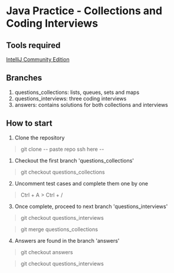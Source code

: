 # Java Practice - Collections and Coding Interviews

## Tools required 
[IntelliJ Community Edition](https://www.jetbrains.com/idea/download/)

## Branches
1. questions_collections: lists, queues, sets and maps
2. questions_interviews: three coding interviews
3. answers: contains solutions for both collections and interviews

## How to start
1. Clone the repository
> git clone  -- paste repo ssh here --
1. Checkout the first branch 'questions_collections'
> git checkout questions_collections
2. Uncomment test cases and complete them one by one
> Ctrl + A > Ctrl + /
3. Once complete, proceed to next branch 'questions_interviews'
> git checkout questions_interviews

> git merge questions_collections
4. Answers are found in the branch 'answers'
> git checkout answers

> git checkout questions_interviews
